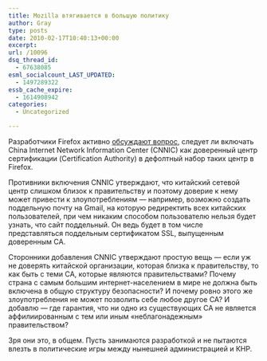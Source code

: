 ```yaml
---
title: Mozilla втягивается в большую политику
author: Gray
type: posts
date: 2010-02-17T10:40:13+00:00
excerpt:
url: /10096
dsq_thread_id:
  - 67638085
esml_socialcount_LAST_UPDATED:
  - 1497289322
essb_cache_expire:
  - 1614908942
categories:
  - Uncategorized

---
```








Разработчики Firefox активно <a href="http://www.freedom-to-tinker.com/blog/felten/mozilla-debates-whether-trust-chinese-ca" target="_blank">обсуждают вопрос</a>, следует ли включать China Internet Network Information Center (CNNIC) как доверенный центр сертификации (Certification Authority) в дефолтный набор таких центр в Firefox.

Противники включения CNNIC утверждают, что китайский сетевой центр слишком близок к правительству и поэтому доверие к нему может привести к злоупотреблениям — например, возможно создать поддельную почту на Gmail, на которую редиректить всех китайских пользователей, при чем никаким способом пользователю нельзя будет узнать, что сайт поддельный. Он ведь будет в том числе представляться поддельным сертификатом SSL, выпущенным доверенным CA.

Сторонники добавления CNNIC утверждают простую вещь — если уж не доверять китайской организации, которая близка к правительству, то как быть с теми CA, которые являются правительствами? Почему страна с самым большим <nobr>интернет-населением</nobr> в мире не должна быть включена в общую структуру безопасности? И почему ровно этого же злоупотребления не может позволить себе любое другое CA? И добавлю — где гарантия, что ни одно из существующих CA не является аффилиированным с тем или иным «неблагонадежным» правительством?

Зря они это, в общем. Пусть занимаются разработкой и не пытаются влезть в политические игры между нынешней администрацией и КНР.